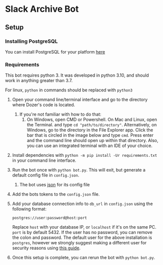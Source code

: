 # Slack Archive Bot
## Setup
### Installing PostgreSQL

You can install PostgreSQL for your platform [here](https://www.postgresql.org/download/)

### Requirements

This bot requires python 3. It was developed in python 3.10, and should work in anything greater than 3.7. 

For linux, `python` in commands should be replaced with `python3`

1. Open your command line/terminal interface and go to the directory where Dozer's code is located.
    1. If you're not familiar with how to do that:
        1. On Windows, open CMD or Powershell. On Mac and Linux, open the Terminal. and type `cd "path/to/directory"`.
           Alternatively, on Windows, go to the directory in the File Explorer app. Click the bar that is circled in the image below and type `cmd`. Press enter and the command line should open up within that directory. Also, you can use an integrated terminal with an IDE of your choice.

2. Install dependencies with `python -m pip install -Ur requirements.txt` in your command line interface.

3. Run the bot once with `python bot.py`. This will exit, but generate a default config file in `config.json`.
    1. The bot uses [json](http://www.json.org/) for its config file

4. Add the bots tokens to the `config.json` file. 
5. Add your database connection info to `db_url` in `config.json` using the following format:

   ```postgres://user:password@host:port```

   Replace `host` with your database IP, or `localhost` if it's on the same PC. `port` is by default 5432. If the user has no password, you can remove the colon and password. The default user for the above installation is `postgres`, however we strongly suggest making a different user for security reasons using [this guide](https://www.postgresql.org/docs/current/app-createuser.html).

6. Once this setup is complete, you can rerun the bot with `python bot.py`. 